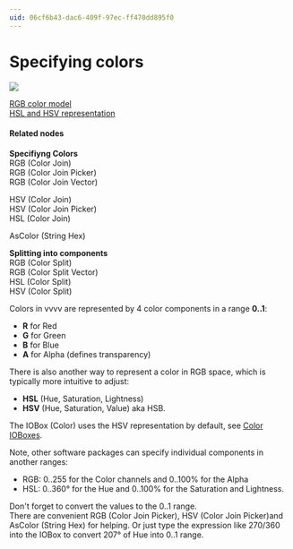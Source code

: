 ```yaml
---
uid: 06cf6b43-dac6-409f-97ec-ff470dd895f0
---
```


# Specifying colors


![](~/img/vvvv_color-join3.png "")   

<a href="http://en.wikipedia.org/wiki/Color_model#RGB_color_model" class="extURL" target="_blank">RGB color model</a>  
<a href="http://en.wikipedia.org/wiki/HSL_and_HSV" class="extURL" target="_blank">HSL and HSV representation</a>  

#### Related nodes
**Specifiyng Colors**  
<span class="node">RGB (Color Join)</span>  
<span class="node">RGB (Color Join Picker)</span>  
<span class="node">RGB (Color Join Vector)</span>  

<span class="node">HSV (Color Join)</span>  
<span class="node">HSV (Color Join Picker)</span>  
<span class="node">HSL (Color Join)</span>  

<span class="node">AsColor (String Hex)</span>  

**Splitting into components**  
<span class="node">RGB (Color Split)</span>  
<span class="node">RGB (Color Split Vector)</span>  
<span class="node">HSL (Color Split)</span>  
<span class="node">HSV (Color Split)</span>  



Colors in vvvv are represented by 4 color components in a range **0..1**:  
* **R** for Red  
* **G** for Green  
* **B** for Blue  
* **A** for Alpha (defines transparency)  

There is also another way to represent a color in RGB space, which is typically more intuitive to adjust:  
* **HSL** (Hue, Saturation, Lightness)  
* **HSV** (Hue, Saturation, Value) aka HSB.  

The <span class="node">IOBox (Color)</span> uses the HSV representation by default, see [Color IOBoxes](https://vvvv.org/documentation/ioboxes#color).  

Note, other software packages can specify individual components in another ranges:  
* RGB: 0..255 for the Color channels and 0..100% for the Alpha  
* HSL: 0..360° for the Hue and 0..100% for the Saturation and Lightness.  

Don't forget to convert the values to the 0..1 range.  
There are convenient <span class="node">RGB (Color Join Picker)</span>, <span class="node">HSV (Color Join Picker)</span>and <span class="node">AsColor (String Hex)</span> for helping. Or just type the expression like 270/360 into the IOBox to convert 207° of Hue into 0..1 range.   




